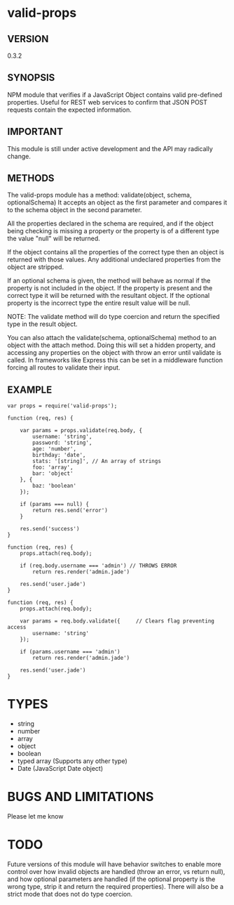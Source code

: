 valid-props
===========

## VERSION
0.3.2

## SYNOPSIS
NPM module that verifies if a JavaScript Object contains valid pre-defined properties. Useful for REST web services to confirm that JSON POST requests contain the expected information.

## IMPORTANT
This module is still under active development and the API may radically change.

## METHODS
The valid-props module has a method: validate(object, schema, optionalSchema)
It accepts an object as the first parameter and compares it to the schema object in the second parameter.

All the properties declared in the schema are required, and if the object being checking is missing a property or the property is of a different type the value "null" will be returned.

If the object contains all the properties of the correct type then an object is returned with those values. Any additional undeclared properties from the object are stripped.

If an optional schema is given, the method will behave as normal if the property is not included in the object. If the property is present and the correct type it will be returned with the resultant object. If the optional property is the incorrect type the entire result value will be null.

NOTE: The validate method will do type coercion and return the specified type in the result object.

You can also attach the validate(schema, optionalSchema) method to an object with the attach method. Doing this will set a hidden property, and accessing any properties on the object with throw an error until validate is called. In frameworks like Express this can be set in a middleware function forcing all routes to validate their input.

## EXAMPLE

    var props = require('valid-props');

    function (req, res) {

        var params = props.validate(req.body, {
            username: 'string',
            password: 'string',
            age: 'number',
            birthday: 'date',
            stats: '[string]', // An array of strings
            foo: 'array',
            bar: 'object'
        }, {
            baz: 'boolean'
        });

        if (params === null) {
            return res.send('error')
        }

        res.send('success')
    }

    function (req, res) {
        props.attach(req.body);

        if (req.body.username === 'admin') // THROWS ERROR
            return res.render('admin.jade')

        res.send('user.jade')
    }

    function (req, res) {
        props.attach(req.body);

        var params = req.body.validate({     // Clears flag preventing access
            username: 'string'
        });

        if (params.username === 'admin')
            return res.render('admin.jade')

        res.send('user.jade')
    }

# TYPES
- string
- number
- array
- object
- boolean
- typed array (Supports any other type)
- Date (JavaScript Date object)

# BUGS AND LIMITATIONS
Please let me know

# TODO
Future versions of this module will have behavior switches to enable more control over how invalid objects are handled (throw an error, vs return null), and how optional parameters are handled (if the optional property is the wrong type, strip it and return the required properties). There will also be a strict mode that does not do type coercion.
